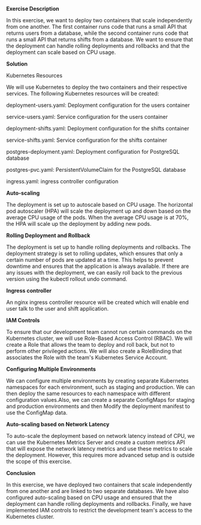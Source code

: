 **Exercise Description**

In this exercise, we want to deploy two containers that scale independently from one another. The first container runs code that runs a small API that returns users from a database, while the second container runs code that runs a small API that returns shifts from a database. We want to ensure that the deployment can handle rolling deployments and rollbacks and that the deployment can scale based on CPU usage.



**Solution**

Kubernetes Resources

We will use Kubernetes to deploy the two containers and their respective services. The following Kubernetes resources will be created:

deployment-users.yaml: Deployment configuration for the users container

service-users.yaml: Service configuration for the users container

deployment-shifts.yaml: Deployment configuration for the shifts container

service-shifts.yaml: Service configuration for the shifts container

postgres-deployment.yaml: Deployment configuration for PostgreSQL database

postgres-pvc.yaml: PersistentVolumeClaim for the PostgreSQL database

ingress.yaml: ingress controller configuration


**Auto-scaling**

The deployment is set up to autoscale based on CPU usage. The horizontal pod autoscaler (HPA) will scale the deployment up and down based on the average CPU usage of the pods. When the average CPU usage is at 70%, the HPA will scale up the deployment by adding new pods.

**Rolling Deployment and Rollback**

The deployment is set up to handle rolling deployments and rollbacks. The deployment strategy is set to rolling updates, which ensures that only a certain number of pods are updated at a time. This helps to prevent downtime and ensures that the application is always available. If there are any issues with the deployment, we can easily roll back to the previous version using the kubectl rollout undo command.

**Ingress controller**

An nginx ingress controller resource will be created which will enable end user talk to the user and shift application.

**IAM Controls**

To ensure that our development team cannot run certain commands on the Kubernetes cluster, we will use Role-Based Access Control (RBAC). We will create a Role that allows the team to deploy and roll back, but not to perform other privileged actions. We will also create a RoleBinding that associates the Role with the team's Kubernetes Service Account.

**Configuring Multiple Environments**

We can configure multiple environments by creating separate Kubernetes namespaces for each environment, such as staging and production. We can then deploy the same resources to each namespace with different configuration values.Also, we can create a separate ConfigMaps for staging and production environments and then Modify the deployment manifest to use the ConfigMap data.


**Auto-scaling based on Network Latency**

To auto-scale the deployment based on network latency instead of CPU, we can use the Kubernetes Metrics Server and create a custom metrics API that will expose the network latency metrics and use these metrics to scale the deployment. However, this requires more advanced setup and is outside the scope of this exercise.

**Conclusion**

In this exercise, we have deployed two containers that scale independently from one another and are linked to two separate databases. We have also configured auto-scaling based on CPU usage and ensured that the deployment can handle rolling deployments and rollbacks. Finally, we have implemented IAM controls to restrict the development team's access to the Kubernetes cluster.




